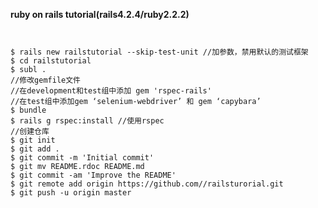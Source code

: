 **ruby on rails tutorial(rails4.2.4/ruby2.2.2)**
<pre><code>
	
$ rails new railstutorial --skip-test-unit //加参数，禁用默认的测试框架
$ cd railstutorial
$ subl .
//修改gemfile文件
//在development和test组中添加 gem 'rspec-rails'
//在test组中添加gem ‘selenium-webdriver’ 和 gem ‘capybara’
$ bundle
$ rails g rspec:install //使用rspec
//创建仓库
$ git init
$ git add .
$ git commit -m 'Initial commit'
$ git mv README.rdoc README.md
$ git commit -am 'Improve the README'
$ git remote add origin https://github.com/<username>/railsturorial.git
$ git push -u origin master



</code></pre>

